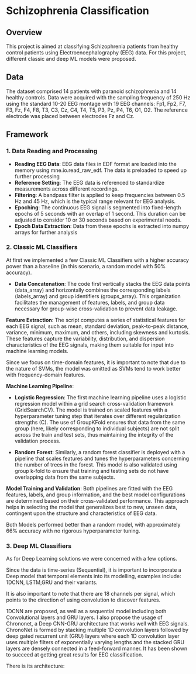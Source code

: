 # Schizophrenia Classification

## Overview

This project is aimed at classifying Schizophrenia patients from healthy control patients using Electroencephalography (EEG) data. For this project, different classic and deep ML models were proposed. 

## Data

The dataset comprised 14 patients with paranoid schizophrenia and 14 healthy controls. Data were acquired with the sampling frequency of 250 Hz using the standard 10-20 EEG montage with 19 EEG channels: Fp1, Fp2, F7, F3, Fz, F4, F8, T3, C3, Cz, C4, T4, T5, P3, Pz, P4, T6, O1, O2. The reference electrode was placed between electrodes Fz and Cz.

## Framework

### 1. Data Reading and Processing

- **Reading EEG Data**: EEG data files in EDF format are loaded into the memory using mne.io.read_raw_edf. The data is preloaded to speed up further processing
- **Reference Setting**: The EEG data is referenced to standardize measurements across different recordings.
- **Filtering**: A bandpass filter is applied to keep frequencies between 0.5 Hz and 45 Hz, which is the typical range relevant for EEG analysis.
- **Epoching**: The continuous EEG signal is segmented into fixed-length epochs of 5 seconds with an overlap of 1 second. This duration can be adjusted to consider 10 or 30 seconds based on experimental needs.
- **Epoch Data Extraction**: Data from these epochs is extracted into numpy arrays for further analysis

### 2. Classic ML Classifiers

At first we implemented a few Classic ML Classifiers with a higher accuracy power than a baseline (in this scenario, a random model with 50% accuracy).

 - **Data Concatenation**: The code first vertically stacks the EEG data points (data_array) and horizontally combines the corresponding labels (labels_array) and group identifiers (groups_array). This organization facilitates the management of features, labels, and group data necessary for group-wise cross-validation to prevent data leakage.

**Feature Extraction**: The script computes a series of statistical features for each EEG signal, such as mean, standard deviation, peak-to-peak distance, variance, minimum, maximum, and others, including skewness and kurtosis. These features capture the variability, distribution, and dispersion characteristics of the EEG signals, making them suitable for input into machine learning models.

Since we focus on time-domain features, it is important to note that due to the nature of SVMs, the model was omitted as SVMs tend to work better with frequency-domain features.

**Machine Learning Pipeline**:

- **Logistic Regression**: The first machine learning pipeline uses a logistic regression model within a grid search cross-validation framework (GridSearchCV). The model is trained on scaled features with a hyperparameter tuning step that iterates over different regularization strengths (C). The use of GroupKFold ensures that data from the same group (here, likely corresponding to individual subjects) are not split across the train and test sets, thus maintaining the integrity of the validation process.

- **Random Forest**: Similarly, a random forest classifier is deployed with a pipeline that scales features and tunes the hyperparameters concerning the number of trees in the forest. This model is also validated using group k-fold to ensure that training and testing sets do not have overlapping data from the same subjects.

**Model Training and Validation**: Both pipelines are fitted with the EEG features, labels, and group information, and the best model configurations are determined based on their cross-validated performance. This approach helps in selecting the model that generalizes best to new, unseen data, contingent upon the structure and characteristics of EEG data.

Both Models performed better than a random model, with approximately 66% accuracy with no rigorous hyperparameter tuning.

### 3. Deep ML Classifiers

As for Deep Learning solutions we were concerned with a few options.

Since the data is time-series (Sequential), it is important to incorporate a Deep model that temporal elements into its modelling, examples include: 1DCNN, LSTM,GRU and their variants.

It is also important to note that there are 18 channels per signal, which points to the direction of using convolution to discover features.

1DCNN are proposed, as well as a sequential model including both Convolutional layers and GRU layers. I also propose the usage of Chrononet, a Deep CNN-GRU architecture that works well with EEG signals. ChronoNet is formed by stacking multiple 1D convolution layers followed by deep gated recurrent unit (GRU) layers where each 1D convolution layer uses multiple filters of exponentially varying lengths and the stacked GRU layers are densely connected in a feed-forward manner. It has been shown to succeed at getting great results for EEG classification. 

There is its architecture:


